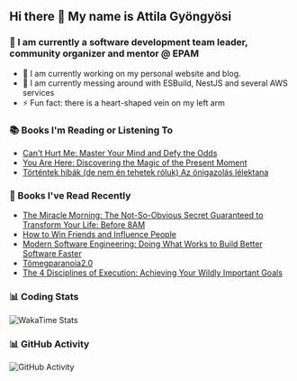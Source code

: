 ## Hi there 👋 My name is Attila Gyöngyösi

### 🤵 I am currently a software development team leader, community organizer and mentor @ EPAM

- 🔭 I am currently working on my personal website and blog.
- 🌱 I am currently messing around with ESBuild, NestJS and several AWS services
- ⚡ Fun fact: there is a heart-shaped vein on my left arm

### 📚 Books I'm Reading or Listening To
<!-- CURRENT-BOOKS:START -->
- [Can&#39;t Hurt Me: Master Your Mind and Defy the Odds](https://www.goodreads.com/review/show/4927297999?utm_medium=api&utm_source=rss)
- [You Are Here: Discovering the Magic of the Present Moment](https://www.goodreads.com/review/show/5029463546?utm_medium=api&utm_source=rss)
- [Történtek hibák &lpar;de nem én tehetek róluk&rpar; Az önigazolás lélektana](https://www.goodreads.com/review/show/4408603064?utm_medium=api&utm_source=rss)
<!-- CURRENT-BOOKS:END -->

### 📘 Books I've Read Recently
<!-- RECENT-BOOKS:START -->
- [The Miracle Morning: The Not-So-Obvious Secret Guaranteed to Transform Your Life: Before 8AM](https://www.goodreads.com/review/show/4927299241?utm_medium=api&utm_source=rss)
- [How to Win Friends and Influence People](https://www.goodreads.com/review/show/4520396643?utm_medium=api&utm_source=rss)
- [Modern Software Engineering: Doing What Works to Build Better Software Faster](https://www.goodreads.com/review/show/4554878163?utm_medium=api&utm_source=rss)
- [Tömegparanoia ​2.0](https://www.goodreads.com/review/show/4740649812?utm_medium=api&utm_source=rss)
- [The 4 Disciplines of Execution: Achieving Your Wildly Important Goals](https://www.goodreads.com/review/show/4684729366?utm_medium=api&utm_source=rss)
<!-- RECENT-BOOKS:END -->

### 📊 Coding Stats
![WakaTime Stats](https://github-readme-stats.vercel.app/api/wakatime?username=attilagyongyosi&hide_title=true&hide_border=true&langs_count=5&bg_color=00000000&text_color=777)

### 📊 GitHub Activity
![GitHub Activity](https://github-readme-stats.vercel.app/api?username=attilagyongyosi&theme=tokyonight&show_icons=true&count_private=true)
